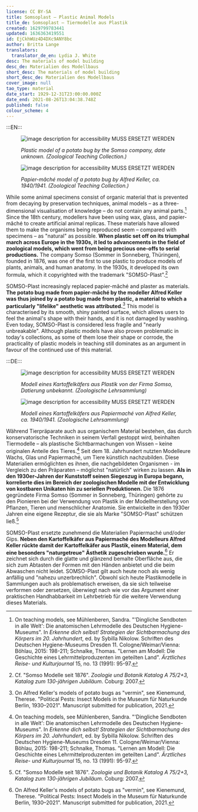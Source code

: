 ```yaml
---
license: CC BY-SA
title: Somsoplast – Plastic Animal Models
title_de: Somsoplast – Tiermodelle aus Plastik
created: 1629799783441
updated: 1636363419551
id: EjCkhWUz4D4DXc9ANY8bc
author: Britta Lange
translators:
  translator_de_en: Lydia J. White
desc: The materials of model building
desc_de: Materialien des Modellbaus
short_desc: The materials of model building
short_desc_de: Materialien des Modellbaus
cover_image: null
tao_type: material
date_start: 1929-12-31T23:00:00.000Z
date_end: 2021-08-26T13:04:38.748Z
published: false
colour_scheme: 4
---
```


:::EN:::

 <figure>

![image description for accessibility](/images/example/hippo.jpg) MUSS ERSETZT WERDEN

<figcaption>

_Plastic model of a potato bug by the Somso company, date unknown. (Zoological Teaching Collection.)_

</figcaption>

</figure>

<figure>

![image description for accessibility](/images/example/hippo.jpg) MUSS ERSETZT WERDEN

<figcaption>

_Papier-mâché model of a potato bug by Alfred Keller, ca. 1940/1941. (Zoological Teaching Collection.)_

</figcaption>

</figure>

While some animal specimens consist of organic material that is prevented from decaying by preservation techniques, animal models – as a three-dimensional visualisation of knowledge – do not contain any animal parts.[^1] Since the 18th century, modellers have been using wax, glass, and papier-mâché to create artificial animal replicas. These materials have allowed them to make the organisms being reproduced seem – compared with specimens – as "natural" as possible. **When plastic set off on its triumphal march across Europe in the 1930s, it led to advancements in the field of zoological models, which went from being precious one-offs to serial productions.** The company Somso (Sommer in Sonneberg, Thüringen), founded in 1876, was one of the first to use plastic to produce models of plants, animals, and human anatomy. In the 1930s, it developed its own formula, which it copyrighted with the trademark "SOMSO-Plast".[^2] 

SOMSO-Plast increasingly replaced papier-mâché and plaster as materials. **The potato bug made from papier-mâché by the modeller Alfred Keller was thus joined by a potato bug made from plastic, a material to which a particularly "lifelike" aesthetic was attributed.**[^3] This model is characterised by its smooth, shiny painted surface, which allows users to feel the animal's shape with their hands, and it is not damaged by washing. Even today, SOMSO-Plast is considered less fragile and "nearly unbreakable". Although plastic models have also proven problematic in today's collections, as some of them lose their shape or corrode, the practicality of plastic models in teaching still dominates as an argument in favour of the continued use of this material.

[^1]: On teaching models, see Mühlenberen, Sandra. "'Dingliche Sendboten in alle Welt': Die anatomischen Lehrmodelle des Deutschen Hygiene-Museums". In _Erkenne dich selbst! Strategien der Sichtbarmachung des Körpers im 20. Jahrhundert_, ed. by Sybilla Nikolow. Schriften des Deutschen Hygiene-Museums Dresden 11. Cologne/Weimar/Vienna: Böhlau, 2015: 198-211; Schnalke, Thomas. "Lernen am Modell: Die Geschichte eines Lehrmittelproduzenten im geteilten Land". _Ärztliches Reise- und Kulturjournal_ 15, no. 13 (1991): 95-97.

[^2]: Cf. "Somso Modelle seit 1876". _Zoologie und Botanik Katalog A 75/2+3, Katalog zum 130-jährigen Jubiläum_. Coburg: 2007.

[^3]: On Alfred Keller's models of potato bugs as "vermin", see Kienemund, Therese. "Political Pests: Insect Models in the Museum für Naturkunde Berlin, 1930–2021". Manuscript submitted for publication, 2021.

:::DE:::

<figure>

![image description for accessibility](/images/example/hippo.jpg) MUSS ERSETZT WERDEN

<figcaption>

_Modell eines Kartoffelkäfers aus Plastik von der Firma Somso, Datierung unbekannt. (Zoologische Lehrsammlung)_

</figcaption>

</figure>

<figure>

![image description for accessibility](/images/example/hippo.jpg) MUSS ERSETZT WERDEN

<figcaption>

_Modell eines Kartoffelkäfers aus Papiermaché von Alfred Keller, ca. 1940/1941. (Zoologische Lehrsammlung)_

</figcaption>

</figure>

Während Tierpräparate auch aus organischem Material bestehen, das durch konservatorische Techniken in seinem Verfall gestoppt wird, beinhalten Tiermodelle – als plastische Sichtbarmachungen von Wissen – keine originalen Anteile des Tieres.[^1] Seit dem 18. Jahrhundert nutzten Modelleure Wachs, Glas und Papiermaché, um Tiere künstlich nachzubilden. Diese Materialien ermöglichten es ihnen, die nachgebildeten Organismen - im Vergleich zu den Präparaten – möglichst "natürlich" wirken zu lassen. **Als in den 1930er-Jahren der Kunststoff seinen Siegeszug in Europa begann, korrelierte dies im Bereich der zoologischen Modelle mit der Entwicklung von kostbaren Unikaten hin zu seriellen Produktionen.** Die 1876 gegründete Firma Somso (Sommer in Sonneberg, Thüringen) gehörte zu den Pionieren bei der Verwendung von Plastik in der Modellherstellung von Pflanzen, Tieren und menschlicher Anatomie. Sie entwickelte in den 1930er Jahren eine eigene Rezeptur, die sie als Marke "SOMSO-Plast" schützen ließ.[^2] 

SOMSO-Plast ersetzte zunehmend die Materialien Papiermaché und/oder Gips. **Neben den Kartoffelkäfer aus Papiermaché des Modelleurs Alfred Keller rückte damit der Kartoffelkäfer aus Plastik, einem Material, dem eine besonders "naturgetreue" Ästhetik zugeschrieben wurde.**[^3] Er zeichnet sich durch die glatte und glänzend bemalte Oberfläche aus, die sich zum Abtasten der Formen mit den Händen anbietet und die beim Abwaschen nicht leidet. SOMSO-Plast gilt auch heute noch als wenig anfällig und "nahezu unzerbrechlich". Obwohl sich heute Plastikmodelle in Sammlungen auch als problematisch erweisen, da sie sich teilweise verformen oder zersetzen, überwiegt nach wie vor das Argument einer praktischen Handhabbarkeit im Lehrbetrieb für die weitere Verwendung dieses Materials.

[^1]: Zu Lehrmodellen vgl. Mühlenberen, Sandra. "'Dingliche Sendboten in alle Welt'. Die anatomischen Lehrmodelle des Deutschen Hygiene-Museums". In _Erkenne dich selbst! Strategien der Sichtbarmachung des Körpers im 20. Jahrhundert_, hg. von Sybilla Nikolow. Schriften des Deutschen Hygiene-Museums Dresden 11. Köln/Weimar/Wien: Böhlau, 2015: 198-211; Schnalke, Thomas. "Lernen am Modell. Die Geschichte eines Lehrmittelproduzenten im geteilten Land". _Ärztliches Reise- und Kulturjournal_ 15, Nr. 13 (1991): 95-97.

[^2]: Vgl. "Somso Modelle seit 1876". _Zoologie und Botanik Katalog A 75/2+3, Katalog zum 130-jährigen Jubiläum_. Coburg: 2007.

[^3]: Zu Alfred Kellers Modellen von Kartoffelkäfern als "Schädlinge" vgl. Kienemund, Therese. "Political Pests: Insect Models in the Museum für Naturkunde Berlin, 1930-2021". Manuskript zur Veröffentlichung eingereicht, 2021.
